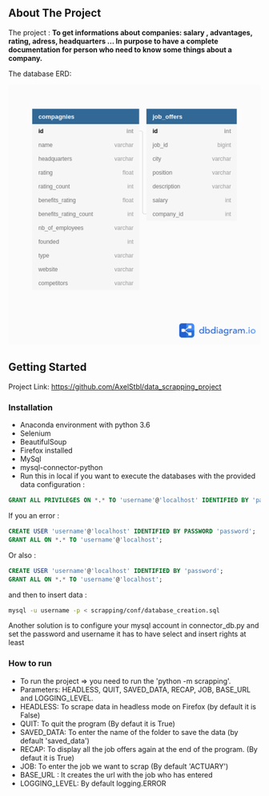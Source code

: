 <!-- ABOUT THE PROJECT -->
## About The Project

The project :
**To get informations about companies: salary , advantages, rating, adress, headquarters ... 
In purpose to have a complete 
documentation for person who need to know some things about a company.**

The database ERD:


![Database Scheme](database_scheme.png)


<!-- GETTING STARTED -->
## Getting Started

Project Link: https://github.com/AxelStbl/data_scrapping_project  

### Installation
* []()Anaconda environment with python 3.6
* []()Selenium
* []()BeautifulSoup
* []()Firefox installed
* []()MySql
* []()mysql-connector-python
* []()Run this in local if you want to execute the databases with the provided data configuration :   
```sql
GRANT ALL PRIVILEGES ON *.* TO 'username'@'localhost' IDENTIFIED BY 'password';
```
If you an error :  
```sql
CREATE USER 'username'@'localhost' IDENTIFIED BY PASSWORD 'password';
GRANT ALL ON *.* TO 'username'@'localhost';
```

Or also :  
```sql
CREATE USER 'username'@'localhost' IDENTIFIED BY 'password';
GRANT ALL ON *.* TO 'username'@'localhost';
```

and then to insert data :  
 ```bash
 mysql -u username -p < scrapping/conf/database_creation.sql 
```

Another solution is to configure your mysql account
in connector_db.py and set the password and username it has to have
select and insert rights at least

### How to run

* []()To run the project => you need to run the 'python -m scrapping'.
* []()Parameters: HEADLESS, QUIT, SAVED_DATA, RECAP, JOB, BASE_URL and LOGGING_LEVEL.
* []()HEADLESS: To scrape data in headless mode on Firefox (by default it is False)
* []()QUIT: To quit the program (By defaut it is True)
* []()SAVED_DATA: To enter the name of the folder to save the data (by default 'saved_data')
* []()RECAP: To display all the job offers again at the end of the program. (By defaut it is True)
* []()JOB: To enter the job we want to scrap (By default 'ACTUARY')
* []()BASE_URL : It creates the url with the job who has entered
* []()LOGGING_LEVEL: By default logging.ERROR





